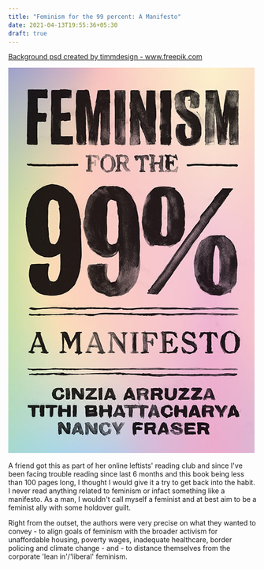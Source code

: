```yaml
---
title: "Feminism for the 99 percent: A Manifesto"
date: 2021-04-13T19:55:36+05:30
draft: true
---
```


 <a href="https://www.freepik.com/psd/background">Background psd created by timmdesign - www.freepik.com</a>

![Feminism for the 99 percent](/img/feminism-for-the-99p.jpg)


   A friend got this as part of her online leftists' reading club and since I've been facing trouble reading since last 6 months and this book being less than 100 pages long, I thought I would give it a try to get back into the habit. I never read anything related to feminism or infact something like a manifesto. As a man, I wouldn't call myself a feminist and at best aim to be a feminist ally with some holdover guilt.

   Right from the outset, the authors were very precise on what they wanted to convey - to align goals of feminism with the broader activism for unaffordable housing, poverty wages, inadequate healthcare, border policing and climate change - and - to distance themselves from the corporate 'lean in'/'liberal' feminism.
